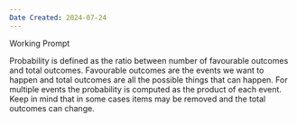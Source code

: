 ```yaml
---
Date Created: 2024-07-24
---
```

Working Prompt 

Probability is defined as the ratio between number of favourable outcomes and total outcomes. Favourable outcomes are the events we want to happen and total outcomes are all the possible things that can happen. For multiple events the probability is computed as the product of each event. Keep in mind that in some cases items may be removed and the total outcomes can change.
